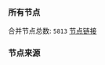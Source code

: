 ### 所有节点
合并节点总数: `5813`
[节点链接](https://github.com/rzhy1/33/raw/master/sub/sub_merge_base64.txt)

### 节点来源
